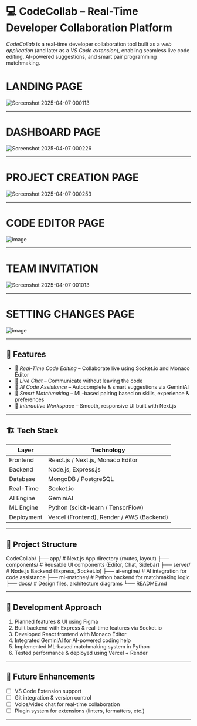 # 💻 CodeCollab – Real-Time Developer Collaboration Platform

*CodeCollab* is a real-time developer collaboration tool built as a *web application* (and later as a *VS Code extension*), enabling seamless live code editing, AI-powered suggestions, and smart pair programming matchmaking.

# LANDING PAGE
![Screenshot 2025-04-07 000113](https://github.com/user-attachments/assets/bcaf4cce-a5c9-4f86-a890-7e41f1305270)

---
# DASHBOARD PAGE
![Screenshot 2025-04-07 000226](https://github.com/user-attachments/assets/dd1aed67-60bd-4457-8ccc-42ee1f1cd4ba)

---
# PROJECT CREATION PAGE
![Screenshot 2025-04-07 000253](https://github.com/user-attachments/assets/fddecdd3-ea22-4a31-a9c4-11693518302a)

---
# CODE EDITOR PAGE
![image](https://github.com/user-attachments/assets/04b937f5-72b0-46ec-9596-0a8517721c4e)

---
# TEAM INVITATION
![Screenshot 2025-04-07 001013](https://github.com/user-attachments/assets/2013a013-dab5-4cf1-9fed-858199341e63)

---
# SETTING CHANGES PAGE
![image](https://github.com/user-attachments/assets/4d61e3d2-6005-41ac-a0af-ac04923b35dc)

---

## 🚀 Features

- 🔄 *Real-Time Code Editing* – Collaborate live using Socket.io and Monaco Editor  
- 💬 *Live Chat* – Communicate without leaving the code  
- 🤖 *AI Code Assistance* – Autocomplete & smart suggestions via GeminiAI
- 🧠 *Smart Matchmaking* – ML-based pairing based on skills, experience & preferences  
- 🧩 *Interactive Workspace* – Smooth, responsive UI built with Next.js  

---

## 🏗 Tech Stack

| Layer       | Technology                      |
|------------|----------------------------------|
| Frontend   | React.js / Next.js, Monaco Editor |
| Backend    | Node.js, Express.js               |
| Database   | MongoDB / PostgreSQL              |
| Real-Time  | Socket.io                         |
| AI Engine  | GeminiAI           |
| ML Engine  | Python (scikit-learn / TensorFlow)|
| Deployment | Vercel (Frontend), Render / AWS (Backend) |

---

## 📂 Project Structure


CodeCollab/
├── app/             # Next.js App directory (routes, layout)
├── components/      # Reusable UI components (Editor, Chat, Sidebar)
├── server/          # Node.js Backend (Express, Socket.io)
├── ai-engine/       # AI integration for code assistance
├── ml-matcher/      # Python backend for matchmaking logic
├── docs/            # Design files, architecture diagrams
└── README.md


---

## 🧭 Development Approach

1. Planned features & UI using Figma  
2. Built backend with Express & real-time features via Socket.io  
3. Developed React frontend with Monaco Editor  
4. Integrated GeminiAI for AI-powered coding help  
5. Implemented ML-based matchmaking system in Python  
6. Tested performance & deployed using Vercel + Render  

---

## 📌 Future Enhancements

- [ ] VS Code Extension support  
- [ ] Git integration & version control  
- [ ] Voice/video chat for real-time collaboration  
- [ ] Plugin system for extensions (linters, formatters, etc.)

---


